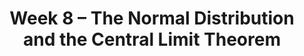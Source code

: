 ---
    title: Week 8 – The Normal Distribution and the Central Limit Theorem
    weekNumber: 8
    days:
      - date: 2023-5-22
        events:
          "**LEC 21**{: .label .label-lecture } Spread, The Normal Distribution":
            "[CIT 14.3-14.4](https://inferentialthinking.com/chapters/14/3/SD_and_the_Normal_Curve.html)"
      - date: 2023-5-23
        events:
          "**HW 5**{: .label .label-hw } [**Permutation Testing, Percentiles, and Bootstrapping**](http://datahub.ucsd.edu/user-redirect/git-sync?repo=https://github.com/dsc-courses/dsc10-2023-sp&subPath=homeworks/hw05/hw05.ipynb)":
            "[**Clarifications**](https://edstem.org/us/courses/38383/discussion/3133694)"
      - date: 2023-5-24
        events:
          "**LEC 22**{: .label .label-lecture } The Normal Distribution, The Central Limit Theorem":
            "[CIT 14.4-14.5](https://inferentialthinking.com/chapters/14/4/Central_Limit_Theorem.html)"
          "**DIS 8**{: .label .label-disc } The Normal Distribution":
      - date: 2023-5-26
        events:
          "**LEC 23**{: .label .label-lecture } The Central Limit Theorem, Choosing Sample Sizes":
            "[CIT 14.6](https://inferentialthinking.com/chapters/14/6/Choosing_a_Sample_Size.html)"
      - date: 2023-5-27
        events:
          "**Lab 6**{: .label .label-lab } **Center, Spread, and the Normal Distribution**":
---